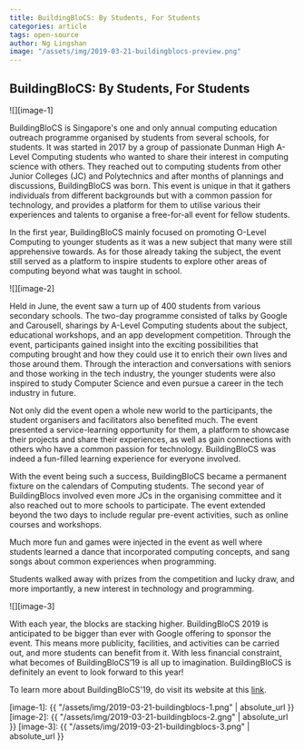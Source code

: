 ```yaml
---
title: BuildingBloCS: By Students, For Students
categories: article
tags: open-source
author: Ng Lingshan
image: "/assets/img/2019-03-21-buildingblocs-preview.png"
---
```


## BuildingBloCS: By Students, For Students

![][image-1]

BuildingBloCS is Singapore's one and only annual computing education outreach programme organised by students from several schools, for students. It was started in 2017 by a group of passionate Dunman High A-Level Computing students who wanted to share their interest in computing science with others. They reached out to computing students from other Junior Colleges (JC) and Polytechnics and after months of plannings and discussions, BuildingBloCS was born. This event is unique in that it gathers individuals from different backgrounds but with a common passion for technology, and provides a platform for them to utilise various their experiences and talents to organise a free-for-all event for fellow students.

In the first year, BuildingBloCS mainly focused on promoting O-Level Computing to younger students as it was a new subject that many were still apprehensive towards. As for those already taking the subject, the event still served as a platform to inspire students to explore other areas of computing beyond what was taught in school. 

![][image-2]

Held in June, the event saw a turn up of 400 students from various secondary schools. The two-day programme consisted of talks by Google and Carousell, sharings by A-Level Computing students about the subject, educational workshops, and an app development competition. Through the event, participants gained insight into the exciting possibilities that computing brought and how they could use it to enrich their own lives and those around them. Through the interaction and conversations with seniors and those working in the tech industry, the younger students were also inspired to study Computer Science and even pursue a career in the tech industry in future.

Not only did the event open a whole new world to the participants, the student organisers and facilitators also benefited much. The event presented a service-learning opportunity for them, a platform to showcase their projects and share their experiences, as well as gain connections with others who have a common passion for technology. BuildingBloCS was indeed a fun-filled learning experience for everyone involved.

With the event being such a success, BuildingBloCS became a permanent fixture on the calendars of Computing students. The second year of BuildingBlocs involved even more JCs in the organising committee and it also reached out to more schools to participate. The event extended beyond the two days to include regular pre-event activities, such as online courses and workshops. 

Much more fun and games were injected in the event as well where students learned a dance that incorporated computing concepts, and sang songs about common experiences when programming. 

Students walked away with prizes from the competition and lucky draw, and more importantly, a new interest in technology and programming. 

![][image-3]

With each year, the blocks are stacking higher. BuildingBloCS 2019 is anticipated to be bigger than ever with Google offering to sponsor the event. This means more publicity, facilities, and activities can be carried out, and more students can benefit from it. With less financial constraint, what becomes of BuildingBloCS’19 is all up to imagination. BuildingBloCS is definitely an event to look forward to this year!

To learn more about BuildingBloCS'19, do visit its website at this [link](https://buildingblocs.github.io/2019/).

[image-1]: {{ "/assets/img/2019-03-21-buildingblocs-1.png" | absolute_url }}
[image-2]: {{ "/assets/img/2019-03-21-buildingblocs-2.gng" | absolute_url }}
[image-3]: {{ "/assets/img/2019-03-21-buildingblocs-3.png" | absolute_url }}


